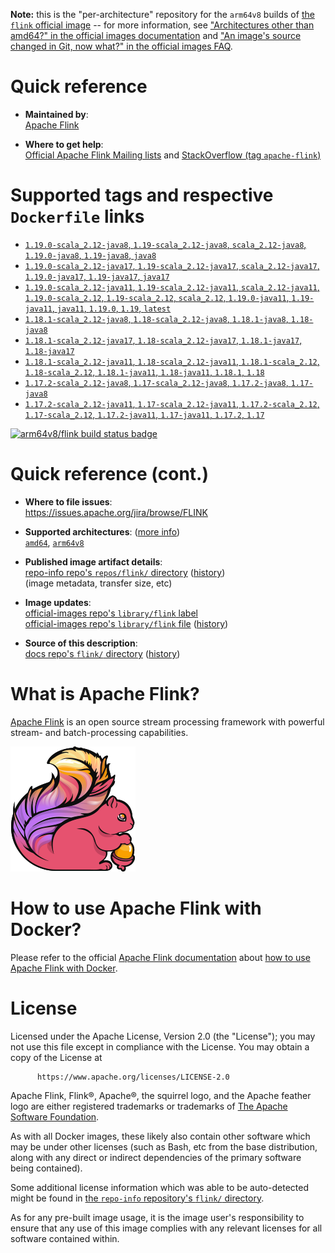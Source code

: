 <!--

********************************************************************************

WARNING:

    DO NOT EDIT "flink/README.md"

    IT IS AUTO-GENERATED

    (from the other files in "flink/" combined with a set of templates)

********************************************************************************

-->

**Note:** this is the "per-architecture" repository for the `arm64v8` builds of [the `flink` official image](https://hub.docker.com/_/flink) -- for more information, see ["Architectures other than amd64?" in the official images documentation](https://github.com/docker-library/official-images#architectures-other-than-amd64) and ["An image's source changed in Git, now what?" in the official images FAQ](https://github.com/docker-library/faq#an-images-source-changed-in-git-now-what).

# Quick reference

-	**Maintained by**:  
	[Apache Flink](https://flink.apache.org/community.html#people)

-	**Where to get help**:  
	[Official Apache Flink Mailing lists](https://flink.apache.org/community.html#mailing-lists) and [StackOverflow (tag `apache-flink`)](https://stackoverflow.com/questions/tagged/apache-flink)

# Supported tags and respective `Dockerfile` links

-	[`1.19.0-scala_2.12-java8`, `1.19-scala_2.12-java8`, `scala_2.12-java8`, `1.19.0-java8`, `1.19-java8`, `java8`](https://github.com/apache/flink-docker/blob/20017e8f0e81d54fe74c0f9f6a3a988ea609be8f/1.19/scala_2.12-java8-ubuntu/Dockerfile)
-	[`1.19.0-scala_2.12-java17`, `1.19-scala_2.12-java17`, `scala_2.12-java17`, `1.19.0-java17`, `1.19-java17`, `java17`](https://github.com/apache/flink-docker/blob/20017e8f0e81d54fe74c0f9f6a3a988ea609be8f/1.19/scala_2.12-java17-ubuntu/Dockerfile)
-	[`1.19.0-scala_2.12-java11`, `1.19-scala_2.12-java11`, `scala_2.12-java11`, `1.19.0-scala_2.12`, `1.19-scala_2.12`, `scala_2.12`, `1.19.0-java11`, `1.19-java11`, `java11`, `1.19.0`, `1.19`, `latest`](https://github.com/apache/flink-docker/blob/20017e8f0e81d54fe74c0f9f6a3a988ea609be8f/1.19/scala_2.12-java11-ubuntu/Dockerfile)
-	[`1.18.1-scala_2.12-java8`, `1.18-scala_2.12-java8`, `1.18.1-java8`, `1.18-java8`](https://github.com/apache/flink-docker/blob/8eb7ea1a0e668146b2da1dcd08e311e7f7f318f1/1.18/scala_2.12-java8-ubuntu/Dockerfile)
-	[`1.18.1-scala_2.12-java17`, `1.18-scala_2.12-java17`, `1.18.1-java17`, `1.18-java17`](https://github.com/apache/flink-docker/blob/8eb7ea1a0e668146b2da1dcd08e311e7f7f318f1/1.18/scala_2.12-java17-ubuntu/Dockerfile)
-	[`1.18.1-scala_2.12-java11`, `1.18-scala_2.12-java11`, `1.18.1-scala_2.12`, `1.18-scala_2.12`, `1.18.1-java11`, `1.18-java11`, `1.18.1`, `1.18`](https://github.com/apache/flink-docker/blob/8eb7ea1a0e668146b2da1dcd08e311e7f7f318f1/1.18/scala_2.12-java11-ubuntu/Dockerfile)
-	[`1.17.2-scala_2.12-java8`, `1.17-scala_2.12-java8`, `1.17.2-java8`, `1.17-java8`](https://github.com/apache/flink-docker/blob/8eb7ea1a0e668146b2da1dcd08e311e7f7f318f1/1.17/scala_2.12-java8-ubuntu/Dockerfile)
-	[`1.17.2-scala_2.12-java11`, `1.17-scala_2.12-java11`, `1.17.2-scala_2.12`, `1.17-scala_2.12`, `1.17.2-java11`, `1.17-java11`, `1.17.2`, `1.17`](https://github.com/apache/flink-docker/blob/8eb7ea1a0e668146b2da1dcd08e311e7f7f318f1/1.17/scala_2.12-java11-ubuntu/Dockerfile)

[![arm64v8/flink build status badge](https://img.shields.io/jenkins/s/https/doi-janky.infosiftr.net/job/multiarch/job/arm64v8/job/flink.svg?label=arm64v8/flink%20%20build%20job)](https://doi-janky.infosiftr.net/job/multiarch/job/arm64v8/job/flink/)

# Quick reference (cont.)

-	**Where to file issues**:  
	https://issues.apache.org/jira/browse/FLINK

-	**Supported architectures**: ([more info](https://github.com/docker-library/official-images#architectures-other-than-amd64))  
	[`amd64`](https://hub.docker.com/r/amd64/flink/), [`arm64v8`](https://hub.docker.com/r/arm64v8/flink/)

-	**Published image artifact details**:  
	[repo-info repo's `repos/flink/` directory](https://github.com/docker-library/repo-info/blob/master/repos/flink) ([history](https://github.com/docker-library/repo-info/commits/master/repos/flink))  
	(image metadata, transfer size, etc)

-	**Image updates**:  
	[official-images repo's `library/flink` label](https://github.com/docker-library/official-images/issues?q=label%3Alibrary%2Fflink)  
	[official-images repo's `library/flink` file](https://github.com/docker-library/official-images/blob/master/library/flink) ([history](https://github.com/docker-library/official-images/commits/master/library/flink))

-	**Source of this description**:  
	[docs repo's `flink/` directory](https://github.com/docker-library/docs/tree/master/flink) ([history](https://github.com/docker-library/docs/commits/master/flink))

# What is Apache Flink?

[Apache Flink](https://flink.apache.org/) is an open source stream processing framework with powerful stream- and batch-processing capabilities.

![logo](https://raw.githubusercontent.com/docker-library/docs/71398f44551617e3934a86b4b7a3c770ae093b59/flink/logo.png)

# How to use Apache Flink with Docker?

Please refer to the official [Apache Flink documentation](https://ci.apache.org/projects/flink/flink-docs-master/) about [how to use Apache Flink with Docker](https://ci.apache.org/projects/flink/flink-docs-master/ops/deployment/docker.html).

# License

Licensed under the Apache License, Version 2.0 (the "License"); you may not use this file except in compliance with the License. You may obtain a copy of the License at

	      https://www.apache.org/licenses/LICENSE-2.0

Apache Flink, Flink®, Apache®, the squirrel logo, and the Apache feather logo are either registered trademarks or trademarks of [The Apache Software Foundation](https://apache.org/).

As with all Docker images, these likely also contain other software which may be under other licenses (such as Bash, etc from the base distribution, along with any direct or indirect dependencies of the primary software being contained).

Some additional license information which was able to be auto-detected might be found in [the `repo-info` repository's `flink/` directory](https://github.com/docker-library/repo-info/tree/master/repos/flink).

As for any pre-built image usage, it is the image user's responsibility to ensure that any use of this image complies with any relevant licenses for all software contained within.
